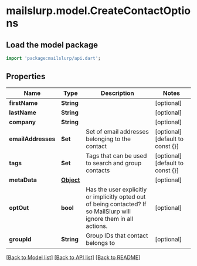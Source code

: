 # mailslurp.model.CreateContactOptions

## Load the model package
```dart
import 'package:mailslurp/api.dart';
```

## Properties
Name | Type | Description | Notes
------------ | ------------- | ------------- | -------------
**firstName** | **String** |  | [optional] 
**lastName** | **String** |  | [optional] 
**company** | **String** |  | [optional] 
**emailAddresses** | **Set<String>** | Set of email addresses belonging to the contact | [optional] [default to const {}]
**tags** | **Set<String>** | Tags that can be used to search and group contacts | [optional] [default to const {}]
**metaData** | [**Object**]() |  | [optional] 
**optOut** | **bool** | Has the user explicitly or implicitly opted out of being contacted? If so MailSlurp will ignore them in all actions. | [optional] 
**groupId** | **String** | Group IDs that contact belongs to | [optional] 

[[Back to Model list]](../README#documentation-for-models) [[Back to API list]](../README#documentation-for-api-endpoints) [[Back to README]](../README)


